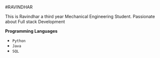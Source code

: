 #RAVINDHAR

This is Ravindhar a third year Mechanical Engineering Student. Passionate about Full stack Development

**Programming Languages**
* `Python`
* `Java`
* `SQL`
<!--
**Ravindhar2005/Ravindhar2005** is a ✨ _special_ ✨ repository because its `README.md` (this file) appears on your GitHub profile.

Here are some ideas to get you started:

-  I’m currently working on ...
-  I’m currently learning ...
-  I’m looking to collaborate on ...
-  I’m looking for help with ...
-  Ask me about ...
-  How to reach me: ...
-  Pronouns: ...
-  Fun fact: ...
-->
